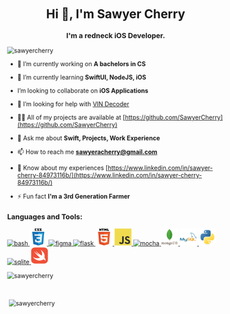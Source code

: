 <h1 align="center">Hi 👋, I'm Sawyer Cherry</h1>
<h3 align="center">I'm a redneck iOS Developer.</h3>

<p align="left"> <img src="https://komarev.com/ghpvc/?username=sawyercherry&label=Profile%20views&color=0e75b6&style=flat" alt="sawyercherry" /> </p>



- 🔭 I’m currently working on **A bachelors in CS**

- 🌱 I’m currently learning **SwiftUI, NodeJS, iOS**

- I’m looking to collaborate on **iOS Applications**

- 🤝 I’m looking for help with [VIN Decoder](https://github.com/SawyerCherry/VINDecoder)

- 👨‍💻 All of my projects are available at [https://github.com/SawyerCherry](https://github.com/SawyerCherry)

- 💬 Ask me about **Swift, Projects, Work Experience**

- 📫 How to reach me **sawyeracherry@gmail.com**

- 📄 Know about my experiences [https://www.linkedin.com/in/sawyer-cherry-84973116b/](https://www.linkedin.com/in/sawyer-cherry-84973116b/)

- ⚡ Fun fact **I'm a 3rd Generation Farmer**


<h3 align="left">Languages and Tools:</h3>
<p align="left"> <a href="https://www.gnu.org/software/bash/" target="_blank"> <img src="https://www.vectorlogo.zone/logos/gnu_bash/gnu_bash-icon.svg" alt="bash" width="40" height="40"/> </a> <a href="https://www.w3schools.com/css/" target="_blank"> <img src="https://raw.githubusercontent.com/devicons/devicon/master/icons/css3/css3-original-wordmark.svg" alt="css3" width="40" height="40"/> </a> <a href="https://www.figma.com/" target="_blank"> <img src="https://www.vectorlogo.zone/logos/figma/figma-icon.svg" alt="figma" width="40" height="40"/> </a> <a href="https://flask.palletsprojects.com/" target="_blank"> <img src="https://www.vectorlogo.zone/logos/pocoo_flask/pocoo_flask-icon.svg" alt="flask" width="40" height="40"/> </a> <a href="https://www.w3.org/html/" target="_blank"> <img src="https://raw.githubusercontent.com/devicons/devicon/master/icons/html5/html5-original-wordmark.svg" alt="html5" width="40" height="40"/> </a> <a href="https://developer.mozilla.org/en-US/docs/Web/JavaScript" target="_blank"> <img src="https://raw.githubusercontent.com/devicons/devicon/master/icons/javascript/javascript-original.svg" alt="javascript" width="40" height="40"/> </a> <a href="https://mochajs.org" target="_blank"> <img src="https://www.vectorlogo.zone/logos/mochajs/mochajs-icon.svg" alt="mocha" width="40" height="40"/> </a> <a href="https://www.mongodb.com/" target="_blank"> <img src="https://raw.githubusercontent.com/devicons/devicon/master/icons/mongodb/mongodb-original-wordmark.svg" alt="mongodb" width="40" height="40"/> </a> <a href="https://www.mysql.com/" target="_blank"> <img src="https://raw.githubusercontent.com/devicons/devicon/master/icons/mysql/mysql-original-wordmark.svg" alt="mysql" width="40" height="40"/> </a> <a href="https://www.python.org" target="_blank"> <img src="https://raw.githubusercontent.com/devicons/devicon/master/icons/python/python-original.svg" alt="python" width="40" height="40"/> </a> <a href="https://www.sqlite.org/" target="_blank"> <img src="https://www.vectorlogo.zone/logos/sqlite/sqlite-icon.svg" alt="sqlite" width="40" height="40"/> </a> <a href="https://developer.apple.com/swift/" target="_blank"> <img src="https://raw.githubusercontent.com/devicons/devicon/master/icons/swift/swift-original.svg" alt="swift" width="40" height="40"/> </a> </p>

<p><img align="center" src="https://github-readme-stats.vercel.app/api/top-langs?username=sawyercherry&show_icons=true&locale=en&layout=compact" alt="sawyercherry" /></p>
<br>
<p>&nbsp;<img align="center" src="https://github-readme-stats.vercel.app/api?username=sawyercherry&show_icons=true&locale=en" alt="sawyercherry" /></p>



